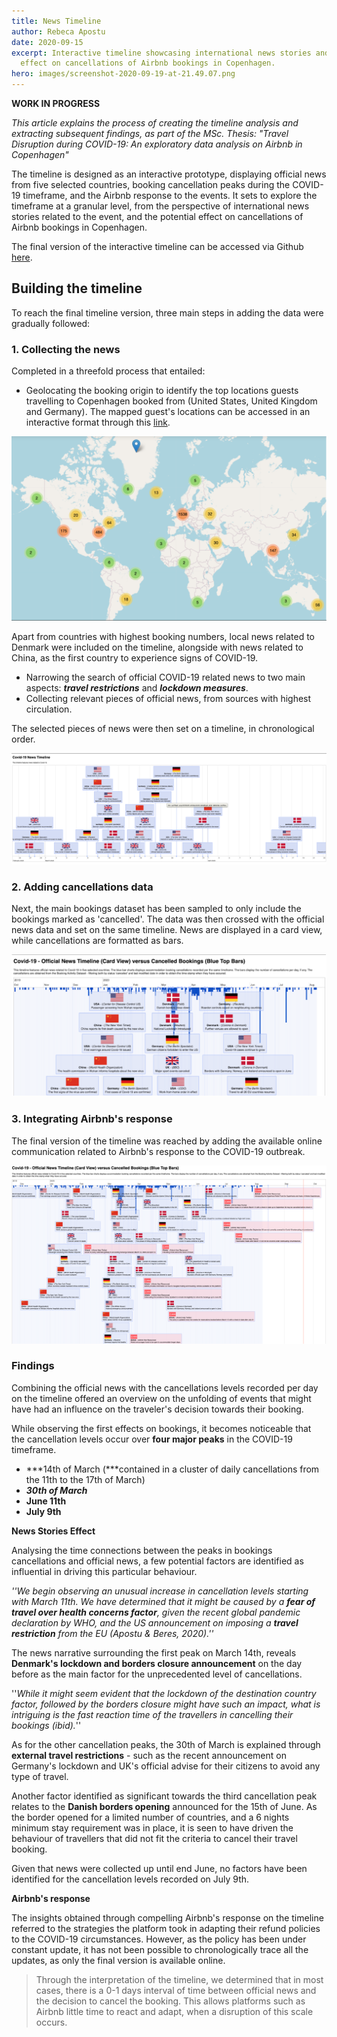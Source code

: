 ```yaml
---
title: News Timeline
author: Rebeca Apostu
date: 2020-09-15
excerpt: Interactive timeline showcasing international news stories and the
  effect on cancellations of Airbnb bookings in Copenhagen.
hero: images/screenshot-2020-09-19-at-21.49.07.png
---
```

**WORK IN PROGRESS**

*This article explains the process of creating the timeline analysis and extracting subsequent findings, as part of the MSc. Thesis: "Travel Disruption during COVID-19: An exploratory data analysis on Airbnb in Copenhagen"* 

The timeline is designed as an interactive prototype, displaying official news from five selected countries, booking cancellation peaks during the COVID-19 timeframe, and the Airbnb response to the events. It sets to explore the timeframe at a granular level, from the perspective of international news stories related to the event, and the potential effect on cancellations of Airbnb bookings in Copenhagen. 

The final version of the interactive timeline can be accessed via Github [here](https://rebecaapostu.github.io/CovidNewsTimeline/?fbclid=IwAR3jIaxB_DCTmtbCRvJIHqh4EmUSADMzEV6fdECJYXiQOPoNr-fOqQtsM1c). 

## Building the timeline

To reach the final timeline version, three main steps in adding the data were gradually followed: 

### 1. Collecting the news

Completed in a threefold process that entailed: 

* Geolocating the booking origin to identify the top locations guests travelling to Copenhagen booked from (United States, United Kingdom and Germany). The mapped guest's locations can be accessed in an interactive format through this [link](https://rebecaapostu.github.io/GuestMap/index.html). 

![](images/screenshot-2020-08-14-at-13.38.26.png "Booking Origin Location")

Apart from countries with highest booking numbers, local news related to Denmark were included on the timeline, alongside with news related to China, as the first country to experience signs of COVID-19. 

* Narrowing the search of official COVID-19 related news to two main aspects: ***travel restrictions*** and ***lockdown measures***.
* Collecting relevant pieces of official news, from sources with highest circulation. 

The selected pieces of news were then set on a timeline, in chronological order. 

![](images/screenshot-2020-08-22-at-22.41.43.png "News added to timeline")

### 2. Adding cancellations data

Next, the main bookings dataset has been sampled to only include the bookings marked as 'cancelled'. The data was then crossed with the official news data and set on the same timeline. News are displayed in a card view, while cancellations are formatted as bars.   

![](images/screenshot-2020-09-19-at-21.49.07.png "Timeline of News versus Cancellations")

### 3. Integrating Airbnb's response

The final version of the timeline was reached by adding the available online communication related to Airbnb's response to the COVID-19 outbreak.

![](images/screenshot-2020-09-20-at-17.08.15.png "Final Timeline Version")

### Findings

Combining the official news with the cancellations levels recorded per day on the timeline offered an overview on the unfolding of events that might have had an influence on the traveler's decision towards their booking.

While observing the first effects on bookings, it becomes noticeable that the cancellation levels occur over **four major peaks** in the COVID-19 timeframe. 

* ***14th of March (***contained in a cluster of daily cancellations from the 11th to the 17th of March)
* ***30th of March***
* **June 11th** 
* **July 9th**



**News Stories Effect**

Analysing the time connections between the peaks in bookings cancellations and official news, a few potential factors are identified as influential in driving this particular behaviour. 

*''We begin observing an unusual increase in cancellation levels starting with March 11th. We have determined that it might be caused by a **fear of travel over health concerns factor**, given the recent global pandemic declaration by WHO, and the US announcement on imposing a **travel restriction** from the EU (Apostu & Beres, 2020).''* 

The news narrative surrounding the first peak on March 14th, reveals **Denmark's lockdown and borders closure announcement** on the day before as the main factor for the unprecedented level of cancellations. 

''*While it might seem evident that the lockdown of the destination country factor, followed by the borders closure might have such an impact, what is intriguing is the fast reaction time of the travellers in cancelling their bookings (ibid).*''

As for the other cancellation peaks, the 30th of March is explained through **external travel restrictions** - such as the recent announcement on Germany's lockdown and UK's official advise for their citizens to avoid any type of travel.  

Another factor identified as significant towards the third cancellation peak relates to the **Danish borders opening** announced for the 15th of June. As the border opened for a limited number of countries, and a 6 nights minimum stay requirement was in place, it is seen to have driven the behaviour of travellers that did not fit the criteria to cancel their travel booking.

Given that news were collected up until end June, no factors have been identified for the cancellation levels recorded on July 9th.



**Airbnb's response**

The insights obtained through compelling Airbnb's response on the timeline referred to the strategies the platform took in adapting their refund policies to the COVID-19 circumstances. However, as the policy has been under constant update, it has not been possible to chronologically trace all the updates, as only the final version is available online. 

> Through the interpretation of the timeline, we determined that in most cases, there is a 0-1 days interval of time between official news and the decision to cancel the booking. This allows platforms such as Airbnb little time to react and adapt, when a disruption of this scale occurs.